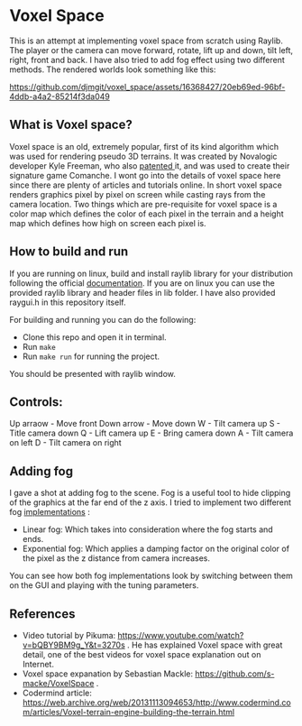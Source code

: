 # Voxel Space

This is an attempt at implementing voxel space from scratch using Raylib. The player or the camera can move forward, rotate, lift up and down, tilt left, right, front and back.
I have also tried to add fog effect using two different methods.
The rendered worlds look something like this:

https://github.com/djmgit/voxel_space/assets/16368427/20eb69ed-96bf-4ddb-a4a2-85214f3da049

## What is Voxel space?

Voxel space is an old, extremely popular, first of its kind algorithm which was used for rendering pseudo 3D terrains. It was created by Novalogic developer 
Kyle Freeman, who also <a href="https://patents.google.com/patent/US6020893"> patented </a> it, and was used to create their signature game Comanche.
I wont go into the details of voxel space here since there are plenty of articles and tutorials online. In short voxel space renders graphics pixel by
pixel on screen while casting rays from the camera location. Two things which are pre-requisite for voxel space is a color map which defines the color
of each pixel in the terrain and a height map which defines how high on screen each pixel is.

## How to build and run

If you are running on linux, build and install raylib library for your distribution following the official <a href="https://github.com/raysan5/raylib/wiki/Working-on-GNU-Linux">documentation</a>.
If you are on linux you can use the provided raylib library and header files in lib folder. I have also provided raygui.h in this repository itself.

For building and running you can do the following:

- Clone this repo and open it in terminal.
- Run ```make```
- Run ```make run``` for running the project.

You should be presented with raylib window.

## Controls:

Up arraow  - Move front
Down arrow - Move down
W          - Tilt camera up
S          - Title camera down
Q          - Lift camera up
E          - Bring camera down
A          - Tilt camera on left
D          - Tilt camera on right

## Adding fog

I gave a shot at adding fog to the scene. Fog is a useful tool to hide clipping of the graphics at the far end of the z axis. I tried to implement two different fog
<a href="https://learn.microsoft.com/en-us/windows/win32/direct3d9/fog-formulas">implementations</a> :

- Linear fog: Which takes into consideration where the fog starts and ends.
- Exponential fog: Which applies a damping factor on the original color of the pixel as the z distance from camera increases.

You can see how both fog implementations look by switching between them on the GUI and playing with the tuning parameters.

## References

- Video tutorial by Pikuma: https://www.youtube.com/watch?v=bQBY9BM9g_Y&t=3270s . He has explained Voxel space with great detail, one of the best videos for voxel space explanation out on Internet.
- Voxel space expanation by Sebastian Mackle: https://github.com/s-macke/VoxelSpace .
- Codermind article: https://web.archive.org/web/20131113094653/http://www.codermind.com/articles/Voxel-terrain-engine-building-the-terrain.html


